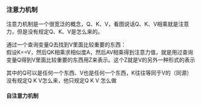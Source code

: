 ### 注意力机制
注意力机制是一个很宽泛的概念，Q、K、V，看图说话Q、K、V相乘就是注意力，但是没有规定Q、K、V是怎么来的。

通过一个查询变量Q去找到V里面比较重要的东西：    
假设K==V，然后QK相乘求相似度A，然后AV相乘得到注意力值，就是用过查询变量Q得到V里面比较重要的东西用Z来表示。这个Z就是V的另外一种形式的表示

其中的Q可以是任何一个东西、V也是任何一个东西，K往往等同于V的（同源） 没有规定Q K V怎么来，他只规定Q K  V 怎么做

#### 自注意力机制
